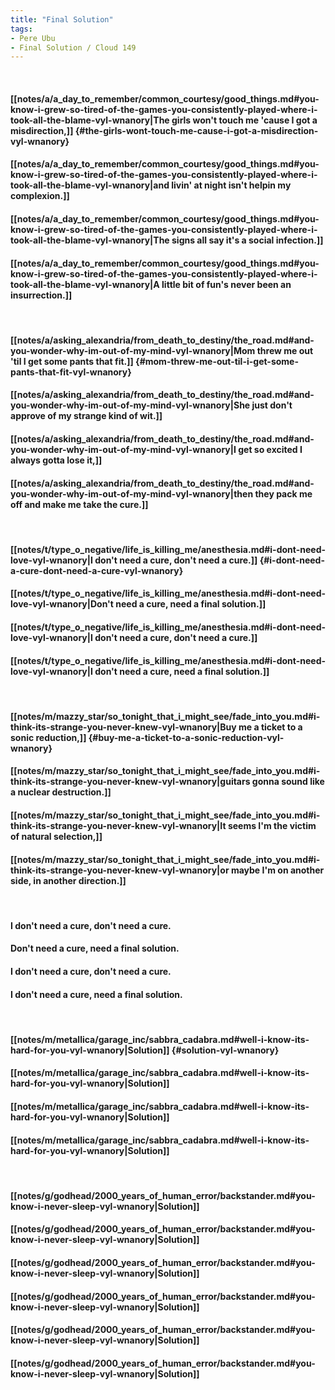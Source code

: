 ```yaml
---
title: "Final Solution"
tags:
- Pere Ubu
- Final Solution / Cloud 149
---
```

&nbsp;
#### [[notes/a/a_day_to_remember/common_courtesy/good_things.md#you-know-i-grew-so-tired-of-the-games-you-consistently-played-where-i-took-all-the-blame-vyl-wnanory|The girls won't touch me 'cause I got a misdirection,]] {#the-girls-wont-touch-me-cause-i-got-a-misdirection-vyl-wnanory}
#### [[notes/a/a_day_to_remember/common_courtesy/good_things.md#you-know-i-grew-so-tired-of-the-games-you-consistently-played-where-i-took-all-the-blame-vyl-wnanory|and livin' at night isn't helpin my complexion.]]
#### [[notes/a/a_day_to_remember/common_courtesy/good_things.md#you-know-i-grew-so-tired-of-the-games-you-consistently-played-where-i-took-all-the-blame-vyl-wnanory|The signs all say it's a social infection.]]
#### [[notes/a/a_day_to_remember/common_courtesy/good_things.md#you-know-i-grew-so-tired-of-the-games-you-consistently-played-where-i-took-all-the-blame-vyl-wnanory|A little bit of fun's never been an insurrection.]]
&nbsp;
#### [[notes/a/asking_alexandria/from_death_to_destiny/the_road.md#and-you-wonder-why-im-out-of-my-mind-vyl-wnanory|Mom threw me out 'til I get some pants that fit.]] {#mom-threw-me-out-til-i-get-some-pants-that-fit-vyl-wnanory}
#### [[notes/a/asking_alexandria/from_death_to_destiny/the_road.md#and-you-wonder-why-im-out-of-my-mind-vyl-wnanory|She just don't approve of my strange kind of wit.]]
#### [[notes/a/asking_alexandria/from_death_to_destiny/the_road.md#and-you-wonder-why-im-out-of-my-mind-vyl-wnanory|I get so excited I always gotta lose it,]]
#### [[notes/a/asking_alexandria/from_death_to_destiny/the_road.md#and-you-wonder-why-im-out-of-my-mind-vyl-wnanory|then they pack me off and make me take the cure.]]
&nbsp;
#### [[notes/t/type_o_negative/life_is_killing_me/anesthesia.md#i-dont-need-love-vyl-wnanory|I don't need a cure, don't need a cure.]] {#i-dont-need-a-cure-dont-need-a-cure-vyl-wnanory}
#### [[notes/t/type_o_negative/life_is_killing_me/anesthesia.md#i-dont-need-love-vyl-wnanory|Don't need a cure, need a final solution.]]
#### [[notes/t/type_o_negative/life_is_killing_me/anesthesia.md#i-dont-need-love-vyl-wnanory|I don't need a cure, don't need a cure.]]
#### [[notes/t/type_o_negative/life_is_killing_me/anesthesia.md#i-dont-need-love-vyl-wnanory|I don't need a cure, need a final solution.]]
&nbsp;
#### [[notes/m/mazzy_star/so_tonight_that_i_might_see/fade_into_you.md#i-think-its-strange-you-never-knew-vyl-wnanory|Buy me a ticket to a sonic reduction,]] {#buy-me-a-ticket-to-a-sonic-reduction-vyl-wnanory}
#### [[notes/m/mazzy_star/so_tonight_that_i_might_see/fade_into_you.md#i-think-its-strange-you-never-knew-vyl-wnanory|guitars gonna sound like a nuclear destruction.]]
#### [[notes/m/mazzy_star/so_tonight_that_i_might_see/fade_into_you.md#i-think-its-strange-you-never-knew-vyl-wnanory|It seems I'm the victim of natural selection,]]
#### [[notes/m/mazzy_star/so_tonight_that_i_might_see/fade_into_you.md#i-think-its-strange-you-never-knew-vyl-wnanory|or maybe I'm on another side, in another direction.]]
&nbsp;
#### I don't need a cure, don't need a cure.
#### Don't need a cure, need a final solution.
#### I don't need a cure, don't need a cure.
#### I don't need a cure, need a final solution.
&nbsp;
#### [[notes/m/metallica/garage_inc/sabbra_cadabra.md#well-i-know-its-hard-for-you-vyl-wnanory|Solution]] {#solution-vyl-wnanory}
#### [[notes/m/metallica/garage_inc/sabbra_cadabra.md#well-i-know-its-hard-for-you-vyl-wnanory|Solution]]
#### [[notes/m/metallica/garage_inc/sabbra_cadabra.md#well-i-know-its-hard-for-you-vyl-wnanory|Solution]]
#### [[notes/m/metallica/garage_inc/sabbra_cadabra.md#well-i-know-its-hard-for-you-vyl-wnanory|Solution]]
&nbsp;
#### [[notes/g/godhead/2000_years_of_human_error/backstander.md#you-know-i-never-sleep-vyl-wnanory|Solution]]
#### [[notes/g/godhead/2000_years_of_human_error/backstander.md#you-know-i-never-sleep-vyl-wnanory|Solution]]
#### [[notes/g/godhead/2000_years_of_human_error/backstander.md#you-know-i-never-sleep-vyl-wnanory|Solution]]
#### [[notes/g/godhead/2000_years_of_human_error/backstander.md#you-know-i-never-sleep-vyl-wnanory|Solution]]
#### [[notes/g/godhead/2000_years_of_human_error/backstander.md#you-know-i-never-sleep-vyl-wnanory|Solution]]
#### [[notes/g/godhead/2000_years_of_human_error/backstander.md#you-know-i-never-sleep-vyl-wnanory|Solution]]
